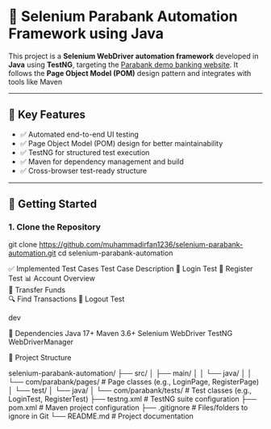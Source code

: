 # 🧪 Selenium Parabank Automation Framework using Java

This project is a **Selenium WebDriver automation framework** developed in **Java** using **TestNG**, targeting the [Parabank demo banking website](https://parabank.parasoft.com/). It follows the **Page Object Model (POM)** design pattern and integrates with tools like Maven

---

## 📌 Key Features

- ✅ Automated end-to-end UI testing
- ✅ Page Object Model (POM) design for better maintainability
- ✅ TestNG for structured test execution
- ✅ Maven for dependency management and build
- ✅ Cross-browser test-ready structure

---

## 🚀 Getting Started

### 1. Clone the Repository


git clone https://github.com/muhammadirfan1236/selenium-parabank-automation.git
cd selenium-parabank-automation

✅ Implemented Test Cases
Test Case	Description
🔐 Login Test
📝 Register Test
📊 Account Overview	
🔁 Transfer Funds	
🔍 Find Transactions
🚪 Logout Test

dev

🔧 Dependencies
Java 17+ 
Maven 3.6+
Selenium WebDriver
TestNG
WebDriverManager



🧰 Project Structure

selenium-parabank-automation/
├── src/
│   ├── main/
│   │   └── java/
│   │       └── com/parabank/pages/         # Page classes (e.g., LoginPage, RegisterPage)
│   └── test/
│       └── java/
│           └── com/parabank/tests/         # Test classes (e.g., LoginTest, RegisterTest)
├── testng.xml                              # TestNG suite configuration
├── pom.xml                                 # Maven project configuration
├── .gitignore                              # Files/folders to ignore in Git
└── README.md                               # Project documentation


